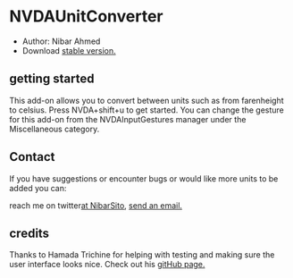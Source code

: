 # NVDAUnitConverter

* Author: Nibar Ahmed
* Download [stable version.](https://github.com/nibarAhmed/NVDAUnitConverter/releases/latest)

## getting started

This add-on allows you to convert between units such as from farenheight to celsius. Press NVDA+shift+u to get started.
You can change the gesture for this add-on from the NVDAInputGestures manager under the Miscellaneous category.

## Contact

If you have suggestions or encounter bugs or would like more units to be added you can:

reach me on twitter[at NibarSito](https://twitter.com/NibarSito), [send an email.](mailto:nibarahmed0@gmail.com)

## credits

Thanks to Hamada Trichine for helping with testing and making sure the user interface looks nice.
Check out his [gitHub page.](https://github.com/hamadatrichine)